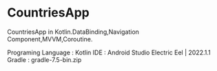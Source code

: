 


# CountriesApp

CountriesApp in Kotlin.DataBinding,Navigation Component,MVVM,Coroutine.

Programing Language : Kotlin
IDE : Android Studio Electric Eel | 2022.1.1
Gradle : gradle-7.5-bin.zip


